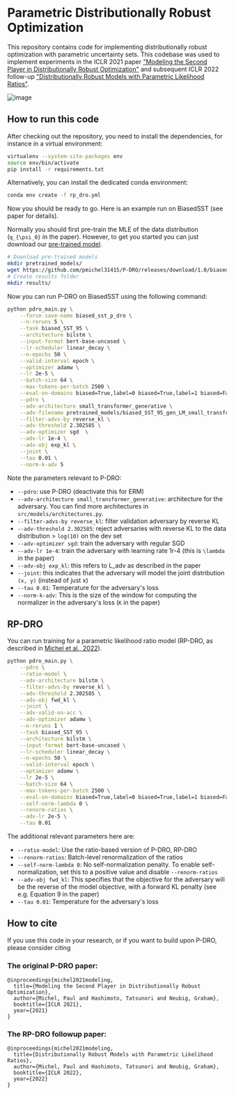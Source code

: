 # Parametric Distributionally Robust Optimization

This repository contains code for implementing distributionally robust optimization with parametric uncertainty sets. This codebase was used to implement experiments in the ICLR 2021 paper ["Modeling the Second Player in Distributionally Robust Optimization"](https://arxiv.org/abs/2103.10282) and subsequent ICLR 2022 follow-up ["Distributionally Robust Models with Parametric Likelihood Ratios"](http://arxiv.org/abs/2204.06340).

![image](https://user-images.githubusercontent.com/10391785/112060559-a320fe80-8b5d-11eb-9330-82af012f9bad.png)

## How to run this code

After checking out the repository, you need to install the dependencies, for instance in a virtual environment:

```bash
virtualenv --system-site-packages env
source env/bin/activate
pip install -r requirements.txt
```

Alternatively, you can install the dedicated conda environment:

```bash
conda env create -f rp_dro.yml
```

Now you should be ready to go. Here is an example run on BiasedSST (see paper for details).

Normally you should first pre-train the MLE of the data distribution (`q_{\psi_0}` in the paper). However, to get you started you can just download our [pre-trained model](https://github.com/pmichel31415/P-DRO/releases/download/1.0/biased_SST_95_gen_LM_small_transformer_generative_wikitext103_model.pt).

```bash
# Download pre-trained models
mkdir pretrained_models/
wget https://github.com/pmichel31415/P-DRO/releases/download/1.0/biased_SST_95_gen_LM_small_transformer_generative_wikitext103_model.pt -P pretrained_models/
# Create results folder
mkdir results/
```

Now you can run P-DRO on BiasedSST using the following command:

```bash
python pdro_main.py \
    --force-save-name biased_sst_p_dro \
    --n-reruns 5 \
    --task biased_SST_95 \
    --architecture bilstm \
    --input-format bert-base-uncased \
    --lr-scheduler linear_decay \
    --n-epochs 50 \
    --valid-interval epoch \
    --optimizer adamw \
    --lr 2e-5 \
    --batch-size 64 \
    --max-tokens-per-batch 2500 \
    --eval-on-domains biased=True,label=0 biased=True,label=1 biased=False,label=0 biased=False,label=1 \
    --pdro \
    --adv-architecture small_transformer_generative \
    --adv-filename pretrained_models/biased_SST_95_gen_LM_small_transformer_generative_wikitext103_model.pt \
    --filter-advs-by reverse_kl \
    --adv-threshold 2.302585 \
    --adv-optimizer sgd  \
    --adv-lr 1e-4 \
    --adv-obj exp_kl \
    --joint \
    --tau 0.01 \
    --norm-k-adv 5
```


Note the parameters relevant to P-DRO:

- `--pdro`: use P-DRO (deactivate this for ERM)
- `--adv-architecture small_transformer_generative`: architecture for the adversary. You can find more architectures in `src/models/architectures.py`.
- `--filter-advs-by reverse_kl`: filter validation adversary by reverse KL
- `--adv-threshold 2.302585`: reject adversaries with reverse KL to the data distribution > `log(10)` on the dev set
- `--adv-optimizer sgd`: train the adversary with regular SGD
- `--adv-lr 1e-4`: train the adversary with learning rate 1r-4 (this is `\lambda` in the paper)
- `--adv-obj exp_kl`: this refers to L_adv as described in the paper
- `--joint`: this indicates that the adversary will model the joint distribution `(x, y)` (instead of just x)
- `--tau 0.01`: Temperature for the adversary's loss
- `--norm-k-adv`: This is the size of the window for computing the normalizer in the adversary's loss (`K` in the paper)


## RP-DRO

You can run training for a parametric likelihood ratio model (RP-DRO, as described in [Michel et al., 2022](http://arxiv.org/abs/2204.06340)).

```bash
python pdro_main.py \
    --pdro \
    --ratio-model \
    --adv-architecture bilstm \
    --filter-advs-by reverse_kl \
    --adv-threshold 2.302585 \
    --adv-obj fwd_kl \
    --joint \
    --adv-valid-on-acc \
    --adv-optimizer adamw \
    --n-reruns 1 \
    --task biased_SST_95 \
    --architecture bilstm \
    --input-format bert-base-uncased \
    --lr-scheduler linear_decay \
    --n-epochs 50 \
    --valid-interval epoch \
    --optimizer adamw \
    --lr 2e-5 \
    --batch-size 64 \
    --max-tokens-per-batch 2500 \
    --eval-on-domains biased=True,label=0 biased=True,label=1 biased=False,label=0 biased=False,label=1 \
    --self-norm-lambda 0 \
    --renorm-ratios \
    --adv-lr 2e-5 \
    --tau 0.01
```

The additional relevant parameters here are:

- `--ratio-model`: Use the ratio-based version of P-DRO, RP-DRO
- `--renorm-ratios`: Batch-level renormalization of the ratios
- `--self-norm-lambda 0`: No self-normalization penalty. To enable self-normalization, set this to a positive value and disable `--renorm-ratios`
- `--adv-obj fwd_kl`: This specifies that the objective for the adversary will be the reverse of the model objective, with a forward KL penalty (see e.g. Equation 9 in the paper)
- `--tau 0.01`: Temperature for the adversary's loss


## How to cite

If you use this code in your research, or if you want to build upon P-DRO, please consider citing

### The original P-DRO paper:

```
@inproceedings{michel2021modeling,
  title={Modeling the Second Player in Distributionally Robust Optimization},
  author={Michel, Paul and Hashimoto, Tatsunori and Neubig, Graham},
  booktitle={ICLR 2021},
  year={2021}
}
```

### The RP-DRO followup paper:

```
@inproceedings{michel2021modeling,
  title={Distributionally Robust Models with Parametric Likelihood Ratios},
  author={Michel, Paul and Hashimoto, Tatsunori and Neubig, Graham},
  booktitle={ICLR 2022},
  year={2022}
}
```
